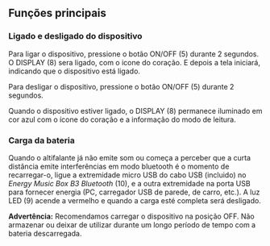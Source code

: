 ## Funções principais

### Ligado e desligado do dispositivo

Para ligar o dispositivo, pressione o botão ON/OFF (5) durante 2 segundos. O DISPLAY (8) sera ligado, com o icone do coração. E depois a tela iniciará, indicando que o dispositivo está ligado.

Para desligar o dispositivo, pressione o botão ON/OFF (5) durante 2 segundos.

Quando o dispositivo estiver ligado, o DISPLAY (8) permanece iluminado em cor azul com o ícone do coração e a informação do modo de leitura.

### Carga da bateria

Quando o altifalante já não emite som ou começa a perceber que a curta distância emite interferências em modo bluetooth é o momento de recarregar-o, ligue a extremidade micro USB do cabo USB (incluido) no *Energy Music Box B3 Bluetooth* (10), e a outra extremidade na porta USB para fornecer energia (PC, carregador USB de parede, de carro, etc.). A luz LED (9) acende a vermelho e quando a carga esté completa será desligado.

**Advertência:** Recomendamos carregar o dispositivo na posição OFF. Não armazenar ou deixar de utilizar durante um longo período de tempo com a bateria descarregada.
